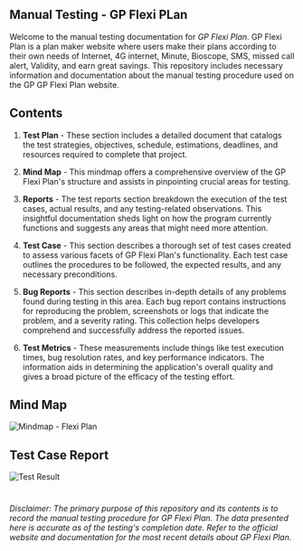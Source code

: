 
## Manual Testing - GP Flexi PLan

Welcome to the manual testing documentation for *GP Flexi Plan*. GP Flexi Plan is a plan maker website where users make their plans according to their own needs of Internet, 4G internet, Minute, Bioscope, SMS, missed call alert, Validity, and earn great savings. This repository includes necessary information and documentation about the manual testing procedure used on the GP GP Flexi Plan website.

## Contents

1. **Test Plan** - These section includes a detailed document that catalogs the test strategies, objectives, schedule, estimations, deadlines, and resources required to complete that project.

2. **Mind Map** - This mindmap offers a comprehensive overview of the GP Flexi Plan's structure and assists in pinpointing crucial areas for testing.

3. **Reports** - The test reports section breakdown the execution of the test cases, actual results, and any testing-related observations. This insightful documentation sheds light on how the program currently functions and suggests any areas that might need more attention.

4. **Test Case** - This section describes a thorough set of test cases created to assess various facets of GP Flexi Plan's functionality. Each test case outlines the procedures to be followed, the expected results, and any necessary preconditions.

5. **Bug Reports** - This section describes in-depth details of any problems found during testing in this area. Each bug report contains instructions for reproducing the problem, screenshots or logs that indicate the problem, and a severity rating. This collection helps developers comprehend and successfully address the reported issues.

6. **Test Metrics** - These measurements include things like test execution times, bug resolution rates, and key performance indicators. The information aids in determining the application's overall quality and gives a broad picture of the efficacy of the testing effort.

## Mind Map
![Mindmap - Flexi Plan](https://github.com/Ajij-khaan/Manual_Testing_GP_Flexi_Plan/assets/57570940/e79223b4-36ce-456a-b20e-f3e51359a080)

## Test Case Report
![Test Result](https://github.com/Ajij-khaan/Manual_Testing_GP_Flexi_Plan/assets/57570940/5d8b00b9-dc22-4e06-af85-57b5ea767b7f)

#
*Disclaimer: The primary purpose of this repository and its contents is to record the manual testing procedure for GP Flexi Plan. The data presented here is accurate as of the testing's completion date. Refer to the official website and documentation for the most recent details about GP Flexi Plan.*
